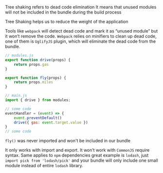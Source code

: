 Tree shaking refers to dead code elimination
It means that unused modules will not be included in the bundle during the build process

Tree Shaking helps us to reduce the weight of the application

Tools like `webpack` will detect dead code and mark it as “unused module” but it won’t remove the code.
`Webpack` relies on minifiers to clean up dead code, one of them is `UglifyJS` plugin, which will eliminate the dead code from the bundle.

```js
// modules.js
export function drive(props) {
    return props.gas
}

export function fly(props) {
    return props.miles
}
```

```js
// main.js
import { drive } from modules;

// some code
eventHandler = (event) => {
    event.preventDefault()
    drive({ gas: event.target.value })
}
// some code
```

`fly()` was never imported and won't be included in our bundle

It only works with import and export. It won’t work with `CommonJS` require syntax.
Same applies to `npm` dependencies
great example is `lodash`, just `import pick from 'lodash/pick'` and your bundle will only include one small module instead of entire `lodash` library.